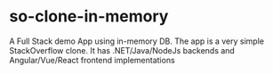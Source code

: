 # so-clone-in-memory
A Full Stack demo App using in-memory DB. The app is a very simple StackOverflow clone. It has .NET/Java/NodeJs backends and Angular/Vue/React frontend implementations
